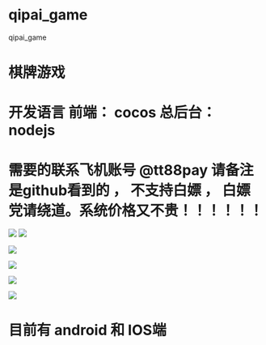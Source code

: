 # qipai_game
qipai_game
# 棋牌游戏

# 开发语言 前端： cocos  总后台： nodejs

# 需要的联系飞机账号  @tt88pay  请备注是github看到的 ， 不支持白嫖 ， 白嫖党请绕道。系统价格又不贵！！！！！！


![](https://www.showdoc.com.cn/server/api/attachment/visitFile?sign=28889fa6dec11961b3d20fabc69e06c8)
![](https://www.showdoc.com.cn/server/api/attachment/visitFile?sign=c39506fe5728d61781a96eb5eee2361e)


![](https://www.showdoc.com.cn/server/api/attachment/visitFile?sign=af4a4d5df69bcbfd3187394b49ebeeb7)


![](https://www.showdoc.com.cn/server/api/attachment/visitFile?sign=eb4582a2a7ff8a2371047a5e3851a441)


![](https://www.showdoc.com.cn/server/api/attachment/visitFile?sign=b4269fcff755e8a6d6c40c1ebb221620)

![](https://www.showdoc.com.cn/server/api/attachment/visitFile?sign=ceb8084f993ac1b189266af89012b417)


# 目前有 android 和 IOS端
